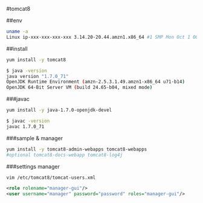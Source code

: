 #tomcat8

##env
```bash
uname -a
Linux ip-xxx-xxx-xxx-xxx 3.14.20-20.44.amzn1.x86_64 #1 SMP Mon Oct 1 00:00:00 UTC 2014 x86_64 x86_64 x86_64 GNU/Linux
```

##install
```bash
yum install -y tomcat8 
```

```bash
$ java -version
java version "1.7.0_71"
OpenJDK Runtime Environment (amzn-2.5.3.1.49.amzn1-x86_64 u71-b14)
OpenJDK 64-Bit Server VM (build 24.65-b04, mixed mode)
```

###javac
```bash
yum install -y java-1.7.0-openjdk-devel
```

```bash
$ javac -version
javac 1.7.0_71
```

###sample & manager
```bash
yum install -y tomcat8-admin-webapps tomcat8-webapps
#optional tomcat8-docs-webapp tomcat8-log4j
```

###settings manager
```bash
vim /etc/tomcat8/tomcat-users.xml
```

```xml
<role rolename="manager-gui"/>
<user username="manager" password="password" roles="manager-gui"/>
```
